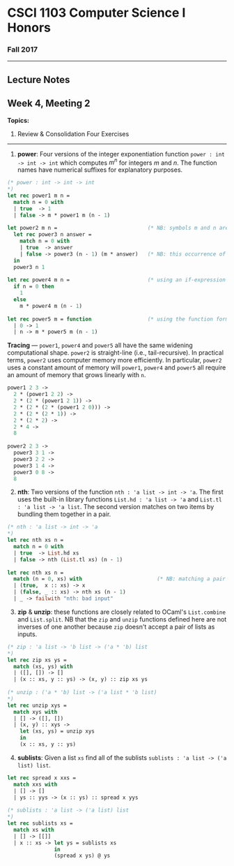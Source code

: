 # CSCI 1103 Computer Science I Honors

### Fall 2017

---

## Lecture Notes
## Week 4, Meeting 2

**Topics:**

1. Review & Consolidation Four Exercises

---

1. **power**: Four versions of the integer exponentiation function `power : int -> int -> int` which computes $m^n$ for integers $m$ and $n$. The function names have numerical suffixes for explanatory purposes.

```ocaml
(* power : int -> int -> int
*)
let rec power1 m n =
  match n = 0 with
  | true  -> 1
  | false -> m * power1 m (n - 1)
  
let power2 m n =                             (* NB: symbols m and n are variables wrt power2 *)
  let rec power3 n answer =
    match n = 0 with
    | true  -> answer
    | false -> power3 (n - 1) (m * answer)   (* NB: this occurrence of m is constant wrt power3 *)
  in
  power3 n 1
  
let rec power4 m n =                         (* using an if-expression instead of match *)
  if n = 0 then
    1
  else
    m * power4 m (n - 1)
    
let rec power5 m = function                  (* using the function form for matching *)
  | 0 -> 1
  | n -> m * power5 m (n - 1)
```

**Tracing** — `power1`, `power4` and `power5` all have the same widening computational shape. `power2` is straight-line (i.e., tail-recursive). In practical terms, `power2` uses computer memory more efficiently. In particular, `power2` uses a constant amount of memory will `power1`, `power4` and `power5` all require an amount of memory that grows linearly with `n`.

```ocaml
power1 2 3 -> 
  2 * (power1 2 2) ->
  2 * (2 * (power1 2 1)) ->
  2 * (2 * (2 * (power1 2 0))) ->
  2 * (2 * (2 * 1)) ->
  2 * (2 * 2) ->
  2 * 4 ->
  8
  
power2 2 3 ->
  power3 3 1 ->
  power3 2 2 ->
  power3 1 4 ->
  power3 0 8 ->
  8
```

2. **nth**: Two versions of the function `nth : 'a list -> int -> 'a`. The first uses the built-in library functions `List.hd : 'a list -> 'a` and `List.tl : 'a list -> 'a list`. The second version matches on two items by bundling them together in a pair.

```ocaml
(* nth : 'a list -> int -> 'a
*)
let rec nth xs n =
  match n = 0 with
  | true  -> List.hd xs
  | false -> nth (List.tl xs) (n - 1)
  
let rec nth xs n =
  match (n = 0, xs) with                        (* NB: matching a pair here *)
  | (true,  x :: xs) -> x
  | (false, _ :: xs) -> nth xs (n - 1)
  | _ -> failwith "nth: bad input"
```

3. **zip** & **unzip**: these functions are closely related to OCaml's `List.combine` and `List.split`. NB that the `zip` and `unzip` functions defined here are not inverses of one another because `zip` doesn't accept a pair of lists as inputs.

```ocaml
(* zip : 'a list -> 'b list -> ('a * 'b) list
*)
let rec zip xs ys =
  match (xs, ys) with
  | ([], []) -> []
  | (x :: xs, y :: ys) -> (x, y) :: zip xs ys
  
(* unzip : ('a * 'b) list -> ('a list * 'b list)
*)
let rec unzip xys =
  match xys with
  | [] -> ([], [])
  | (x, y) :: xys ->
    let (xs, ys) = unzip xys
    in
    (x :: xs, y :: ys)
```

4. **sublists**: Given a list `xs` find all of the sublists `sublists : 'a list -> ('a list) list`.

```ocaml
let rec spread x xxs =
  match xxs with
  | [] -> []
  | ys :: yys -> (x :: ys) :: spread x yys
  
(* sublists : 'a list -> ('a list) list
*)
let rec sublists xs =
  match xs with
  | [] -> [[]]
  | x :: xs -> let ys = sublists xs
               in
               (spread x ys) @ ys
```

